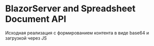 # BlazorServer and Spreadsheet Document API

Исходная реализация c формированием контента в виде base64 и загрузкой через JS 
